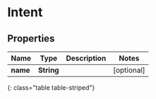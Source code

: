 # Intent


## Properties

| Name | Type | Description | Notes |
| ------------ | ------------- | ------------- | ------------- |
| **name** | **String** |  |  [optional] |
{: class="table table-striped"}



